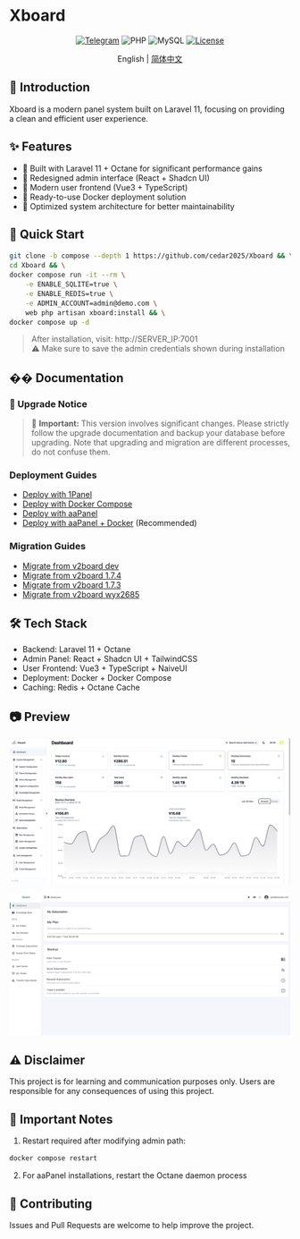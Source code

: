 # Xboard

<div align="center">

[![Telegram](https://img.shields.io/badge/Telegram-Channel-blue)](https://t.me/XboardOfficial)
![PHP](https://img.shields.io/badge/PHP-8.2+-green.svg)
![MySQL](https://img.shields.io/badge/MySQL-5.7+-blue.svg)
[![License](https://img.shields.io/badge/License-MIT-yellow.svg)](LICENSE)

English | [简体中文](README_CN.md)

</div>

## 📖 Introduction

Xboard is a modern panel system built on Laravel 11, focusing on providing a clean and efficient user experience.

## ✨ Features

- 🚀 Built with Laravel 11 + Octane for significant performance gains
- 🎨 Redesigned admin interface (React + Shadcn UI)
- 📱 Modern user frontend (Vue3 + TypeScript)
- 🐳 Ready-to-use Docker deployment solution
- 🎯 Optimized system architecture for better maintainability

## 🚀 Quick Start

```bash
git clone -b compose --depth 1 https://github.com/cedar2025/Xboard && \
cd Xboard && \
docker compose run -it --rm \
    -e ENABLE_SQLITE=true \
    -e ENABLE_REDIS=true \
    -e ADMIN_ACCOUNT=admin@demo.com \
    web php artisan xboard:install && \
docker compose up -d
```

> After installation, visit: http://SERVER_IP:7001  
> ⚠️ Make sure to save the admin credentials shown during installation

## �� Documentation

### 🔄 Upgrade Notice
> 🚨 **Important:** This version involves significant changes. Please strictly follow the upgrade documentation and backup your database before upgrading. Note that upgrading and migration are different processes, do not confuse them.

### Deployment Guides
- [Deploy with 1Panel](./docs/zh-CN/installation/1panel.md)
- [Deploy with Docker Compose](./docs/zh-CN/installation/docker-compose.md)
- [Deploy with aaPanel](./docs/zh-CN/installation/aapanel.md)
- [Deploy with aaPanel + Docker](./docs/zh-CN/installation/aapanel-docker.md) (Recommended)

### Migration Guides
- [Migrate from v2board dev](./docs/zh-CN/migration/v2board-dev.md)
- [Migrate from v2board 1.7.4](./docs/zh-CN/migration/v2board-1.7.4.md)
- [Migrate from v2board 1.7.3](./docs/zh-CN/migration/v2board-1.7.3.md)
- [Migrate from v2board wyx2685](./docs/zh-CN/migration/v2board-wyx2685.md)

## 🛠️ Tech Stack

- Backend: Laravel 11 + Octane
- Admin Panel: React + Shadcn UI + TailwindCSS
- User Frontend: Vue3 + TypeScript + NaiveUI
- Deployment: Docker + Docker Compose
- Caching: Redis + Octane Cache

## 📷 Preview
![Admin Preview](./docs/images/admin.png)

![User Preview](./docs/images/user.png)

## ⚠️ Disclaimer

This project is for learning and communication purposes only. Users are responsible for any consequences of using this project.

## 🔔 Important Notes

1. Restart required after modifying admin path:
```bash
docker compose restart
```

2. For aaPanel installations, restart the Octane daemon process

## 🤝 Contributing

Issues and Pull Requests are welcome to help improve the project.